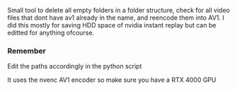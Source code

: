 Small tool to delete all empty folders in a folder structure, check for all video files that dont have av1 already in the name, and reencode them into AV1. 
I did this mostly for saving HDD space of nvidia instant replay but can be editted for anything ofcourse.

### Remember
Edit the paths accordingly in the python script

It uses the nvenc AV1 encoder so make sure you have a RTX 4000 GPU

